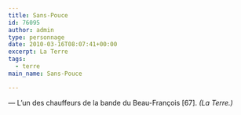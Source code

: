 ```yaml
---
title: Sans-Pouce
id: 76095
author: admin
type: personnage
date: 2010-03-16T08:07:41+00:00
excerpt: La Terre
tags:
  - terre
main_name: Sans-Pouce

---
```

— L&rsquo;un des chauffeurs de la bande du Beau-François [67]. _(La Terre.)_